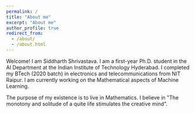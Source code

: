 ```yaml
---
permalink: /
title: "About me"
excerpt: "About me"
author_profile: true
redirect_from: 
  - /about/
  - /about.html
---
```


Welcome! I am Siddharth Shrivastava. I am a first-year Ph.D. student in the AI Department at the Indian Institute of Technology Hyderabad. I completed my BTech (2020 batch) in electronics and telecommunications from NIT Raipur. I am currently working on the Mathematical aspects of Machine Learning.  

The purpose of my existence is to live in Mathematics. I believe in "The monotony and solitude of a quite life stimulates the creative mind".
